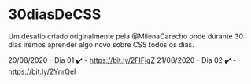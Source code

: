 # 30diasDeCSS
Um desafio criado originalmente pela @MilenaCarecho onde durante 30 dias iremos aprender algo novo sobre CSS todos os dias.

20/08/2020 - Dia 01 :heavy_check_mark: - https://bit.ly/2FIFjqZ
21/08/2020 - Dia 02 :heavy_check_mark: - https://bit.ly/2YnrQeI
